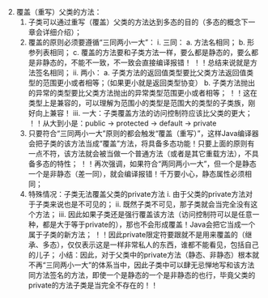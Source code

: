 2. 覆盖（重写）父类的方法：
    1) 子类可以通过重写（覆盖）父类的方法达到多态的目的（多态的概念下一章会详细介绍）；
    2) 覆盖的原则必须要遵循“三同两小一大”：
         i. 三同：
            a. 方法名相同；
            b. 形参列表相同；
            c. 覆盖的方法要和子类方法一样，要么都是静态的，要么都是非静态的，不能不一致，不一致会直接编译报错！
！！总结来说就是方法签名相同；
         ii. 两小：
            a. 子类方法的返回值类型要比父类方法返回值类型的范围更小或者相等；（如果更小就是返回类型协变）
            b. 子类方法抛出的异常的类型要比父类方法抛出的异常类型范围更小或者相等；
！！这在类型上是兼容的，可以理解为范围小的类型是范围大的类型的子类族，刚好向上兼容！
         iii. 一大：子类覆盖方法的访问控制符应该比父类的更大；
！！从大到小是：public  ->  protected  ->  default  -> private
    3) 只要符合“三同两小一大”原则的都会触发“覆盖（重写）”，这样Java编译器会把子类的该方法当成“覆盖”方法，将具备多态功能！只要上面的原则有一点不符，该方法就会被当做一个普通方法（或者是其它重载方法），不具备多态的特性；
！！再次强调，如果符合“两同两小一大”，但一个是静态一个是非静态（差一同），就会编译报错！千万要小心，静态属性必须相同；
    4) 特殊情况：子类无法覆盖父类的private方法
         i. 由于父类的private方法对于子类来说也是不可见的；
         ii. 既然子类不可见，那子类就会当完全没有这个方法；
         iii. 因此如果子类还是强行覆盖该方法（访问控制符可以是任意一种，都是大于等于private的），那也不会形成覆盖！Java会把它当成一个属于子类的新方法；
！！因此private限定符要跟就不是用来覆盖的（继承、多态），仅仅表示这是一样非常私人的东西，谁都不能看见，包括自己的儿子；
小结：因此，对于父类中的private方法（静态、非静态）根本就不再“三同两小一大”的体系当中，因此子类中可以肆无忌惮地写和该方法同方法签名的方法，即使一个是静态的一个是非静态的也行，毕竟父类的private的方法子类是当完全不存在的！！
